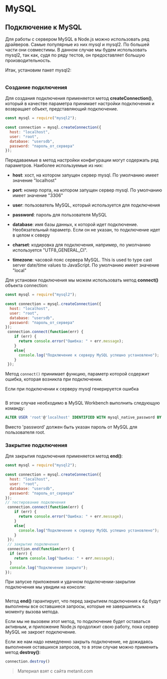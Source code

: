 # MySQL

## Подключение к MySQL

Для работы с сервером MySQL в Node.js можно использовать ряд драйверов. Самые популярные из них mysql и mysql2. По большей части они совместимы. В данном случае мы будем использовать mysql2, так как, судя по ряду тестов, он предоставляет большую производительность.

Итак, установим пакет mysql2:

```

```

### Создание подключения

Для создания подключения применяется метод **createConnection()**, который в качестве параметра принимает настройки подключения и возвращает объект, представляющий подключение.

```js
const mysql = require("mysql2");
 
const connection = mysql.createConnection({
  host: "localhost",
  user: "root",
  database: "usersdb",
  password: "пароль_от_сервера"
});
```

Передаваемые в метод настройки конфигурации могут содержать ряд параметров. Наиболее используемые из них:

- **host**: хост, на котором запущен сервер mysql. По умолчанию имеет значение "localhost"

- **port**: номер порта, на котором запущен сервер mysql. По умолчанию имеет значение "3306"

- **user**: пользователь MySQL, который используется для подключения

- **password**: пароль для пользователя MySQL

- **database**: имя базы данных, к которой идет подключение. Необязательный параметр. Если он не указан, то подключение 
идет в целом к северу

- **charset**: кодировка для подключения, например, по умолчанию используется "UTF8_GENERAL_CI".

- **timezone**: часовой пояс сервера MySQL. This is used to type cast server date/time values to JavaScript. 
По умолчанию имеет значение "local"

Для установки подключения мы можем использовать метод **connect()** объекта connection:

```js
const mysql = require("mysql2");
 
const connection = mysql.createConnection({
  host: "localhost",
  user: "root",
  database: "usersdb",
  password: "пароль_от_сервера"
});
 connection.connect(function(err) {
    if (err) {
      return console.error("Ошибка: " + err.message);
    }
    else{
      console.log("Подключение к серверу MySQL успешно установлено");
    }
 });
```

Метод `connect()` принимает функцию, параметр которой содержит ошибка, которая возникла при подключении.

Если при подключении к серверу mysql генерируется ошибка

```

```

В этом случае необходимо в MySQL Workbench выполнить следующую команду:

```sql
ALTER USER 'root'@'localhost' IDENTIFIED WITH mysql_native_password BY 'password'
```

Вместо 'password' должен быть указан пароль от MySQL для пользователя root.

### Закрытие подключения

Для закрытия подключения применяется метод **end()**:

```js
const mysql = require("mysql2");
 
const connection = mysql.createConnection({
  host: "localhost",
  user: "root",
  database: "usersdb",
  password: "пароль_от_сервера"
});
// тестирование подключения
 connection.connect(function(err) {
    if (err) {
      return console.error("Ошибка: " + err.message);
    }
    else{
      console.log("Подключение к серверу MySQL успешно установлено");
    }
 });
 // закрытие подключения
 connection.end(function(err) {
  if (err) {
    return console.log("Ошибка: " + err.message);
  }
  console.log("Подключение закрыто");
});
```

При запуске приложения и удачном подключении-закрытии подключения мы увидим на консоли:

```

```

Метод **end()** гарантирует, что перед закрытием подключения к бд будут выполнены все оставшиеся запросы, которые не завершились к моменту вызова метода.

Если мы не вызовем этот метод, то подключение будет оставаться активным, и приложение Node.js продолжит свою работу, пока сервер MySQL не закроет подключение.

Если же нам надо немедленно закрыть подключение, не дожидаясь выполнения оставшихся запросов, то в этом случае можно применить метод **destroy()**:

```js
connection.destroy()
```


> Материал взят с сайта metanit.com